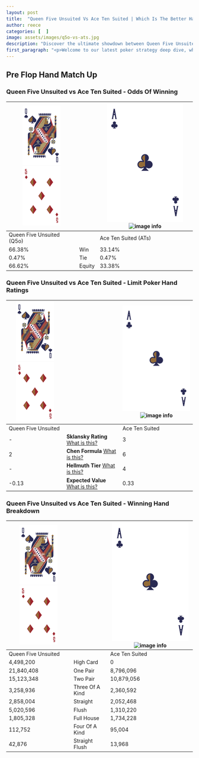 ```yaml
---
layout: post
title:  "Queen Five Unsuited Vs Ace Ten Suited | Which Is The Better Hand In Poker? A Complete Guide"
author: reece
categories: [  ]
image: assets/images/q5o-vs-ats.jpg
description: "Discover the ultimate showdown between Queen Five Unsuited and Ace Ten Suited in poker! Uncover the odds, strategies, and scenarios where one hand triumphs over the other. Get ready to up your poker game with this thrilling analysis."
first_paragraph: "<p>Welcome to our latest poker strategy deep dive, where we're pitting two distinct hands against each other in a high-stakes showdown: Queen Five Unsuited vs Ace Ten Suited.</p><p>In the dynamic world of poker, every decision counts, and knowing which hand holds the upper hand is key to your success at the table.</p><p>In this article, we'll dissect these two hands, explore the scenarios where one dominates the other, and equip you with the knowledge to make strategic choices that can tip the odds in your favor.</p><p>Get ready to unravel the intriguing dynamics of these poker hands and elevate your game to new heights.</p>"
---
```




[comment]: # (sp0)

## Pre Flop Hand Match Up

<div class="table hand-ratings" markdown="1"> 



### Queen Five Unsuited vs Ace Ten Suited - Odds Of Winning


    
| ![image info](assets/images/hand1/Q.png) ![image info](assets/images/hand1/5o.png) |  | ![image info](assets/images/hand2/A.png) ![image info](assets/images/hand2/Ts.png) |
| -------- | -------- | -------- |
| Queen Five Unsuited (Q5o) |  | Ace Ten Suited (ATs) |
| 66.38% | Win | 33.14% |
| 0.47% | Tie | 0.47% |
| 66.62% | Equity | 33.38% |




[comment]: # (sp1)



### Queen Five Unsuited vs Ace Ten Suited - Limit Poker Hand Ratings


    
| ![image info](assets/images/hand1/Q.png) ![image info](assets/images/hand1/5o.png) |  | ![image info](assets/images/hand2/A.png) ![image info](assets/images/hand2/Ts.png) |
| -------- | -------- | -------- |
| Queen Five Unsuited |  | Ace Ten Suited |
| - | **Sklansky Rating** [What is this?](/sklansky-rating-explained) | 3 |
| 2 | **Chen Formula** [What is this?](/chen-formula-explained) | 6 |
| - | **Hellmuth Tier** [What is this?](/Hellmuth-tier-explained) | 4 |
| -0.13 | **Expected Value** [What is this?](/expected-value-explained) | 0.33 |




[comment]: # (sp2)



### Queen Five Unsuited vs Ace Ten Suited - Winning Hand Breakdown


    
| ![image info](assets/images/hand1/Q.png) ![image info](assets/images/hand1/5o.png) |  | ![image info](assets/images/hand2/A.png) ![image info](assets/images/hand2/Ts.png) |
| -------- | -------- | -------- |
| Queen Five Unsuited |  | Ace Ten Suited |
| 4,498,200 | High Card | 0 |
| 21,840,408 | One Pair | 8,796,096 |
| 15,123,348 | Two Pair | 10,879,056 |
| 3,258,936 | Three Of A Kind | 2,360,592 |
| 2,858,004 | Straight | 2,052,468 |
| 5,020,596 | Flush | 1,310,220 |
| 1,805,328 | Full House | 1,734,228 |
| 112,752 | Four Of A Kind | 95,004 |
| 42,876 | Straight Flush | 13,968 |




[comment]: # (sp3)



</div>

[comment]: # (sp4)



[comment]: # (sp5)

